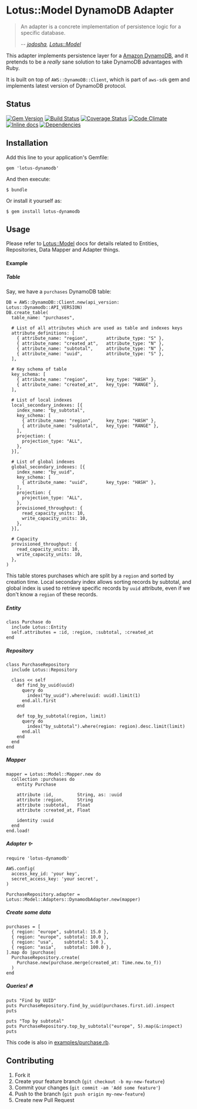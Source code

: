 # Lotus::Model DynamoDB Adapter

> An adapter is a concrete implementation of persistence logic for a specific
> database.
>
> -- <cite>[jodosha](https://github.com/jodosha), [Lotus::Model](https://github.com/lotus/model)</cite>

This adapter implements persistence layer for a [Amazon DynamoDB](https://aws.amazon.com/dynamodb/),
and it pretends to be a _really_ sane solution to take DynamoDB advantages with Ruby.

It is built on top of ```AWS::DynamoDB::Client```, which is part of ```aws-sdk``` gem and implements latest version of DynamoDB protocol.

## Status

[![Gem Version](https://badge.fury.io/rb/lotus-dynamodb.svg)](http://badge.fury.io/rb/lotus-dynamodb)
[![Build Status](https://secure.travis-ci.org/krasnoukhov/lotus-dynamodb.svg?branch=master)](http://travis-ci.org/krasnoukhov/lotus-dynamodb?branch=master)
[![Coverage Status](https://img.shields.io/coveralls/krasnoukhov/lotus-dynamodb.svg)](https://coveralls.io/r/krasnoukhov/lotus-dynamodb?branch=master)
[![Code Climate](https://img.shields.io/codeclimate/github/krasnoukhov/lotus-dynamodb.svg)](https://codeclimate.com/github/krasnoukhov/lotus-dynamodb)
[![Inline docs](http://inch-pages.github.io/github/krasnoukhov/lotus-dynamodb.svg)](http://inch-pages.github.io/github/krasnoukhov/lotus-dynamodb)
[![Dependencies](https://gemnasium.com/krasnoukhov/lotus-dynamodb.svg)](https://gemnasium.com/krasnoukhov/lotus-dynamodb)

## Installation

Add this line to your application's Gemfile:

    gem 'lotus-dynamodb'

And then execute:

    $ bundle

Or install it yourself as:

    $ gem install lotus-dynamodb

## Usage

Please refer to [Lotus::Model](https://github.com/lotus/model#usage) docs for details related to Entities, Repositories, Data Mapper and Adapter things.

#### Example

##### Table
Say, we have a ```purchases``` DynamoDB table:

```
DB = AWS::DynamoDB::Client.new(api_version: Lotus::Dynamodb::API_VERSION)
DB.create_table(
  table_name: "purchases",

  # List of all attributes which are used as table and indexes keys
  attribute_definitions: [
    { attribute_name: "region",       attribute_type: "S" },
    { attribute_name: "created_at",   attribute_type: "N" },
    { attribute_name: "subtotal",     attribute_type: "N" },
    { attribute_name: "uuid",         attribute_type: "S" },
  ],

  # Key schema of table
  key_schema: [
    { attribute_name: "region",       key_type: "HASH" },
    { attribute_name: "created_at",   key_type: "RANGE" },
  ],

  # List of local indexes
  local_secondary_indexes: [{
    index_name: "by_subtotal",
    key_schema: [
      { attribute_name: "region",     key_type: "HASH" },
      { attribute_name: "subtotal",   key_type: "RANGE" },
    ],
    projection: {
      projection_type: "ALL",
    },
  }],

  # List of global indexes
  global_secondary_indexes: [{
    index_name: "by_uuid",
    key_schema: [
      { attribute_name: "uuid",       key_type: "HASH" },
    ],
    projection: {
      projection_type: "ALL",
    },
    provisioned_throughput: {
      read_capacity_units: 10,
      write_capacity_units: 10,
    },
  }],

  # Capacity
  provisioned_throughput: {
    read_capacity_units: 10,
    write_capacity_units: 10,
  },
)
```

This table stores purchases which are split by a ```region``` and sorted by creation time.
Local secondary index allows sorting records by subtotal, and global index is used to retrieve specific records by ```uuid``` attribute, even if we don't know a ```region``` of these records.

##### Entity

```
class Purchase do
  include Lotus::Entity
  self.attributes = :id, :region, :subtotal, :created_at
end
```

##### Repository

```
class PurchaseRepository
  include Lotus::Repository

  class << self
    def find_by_uuid(uuid)
      query do
        index("by_uuid").where(uuid: uuid).limit(1)
      end.all.first
    end

    def top_by_subtotal(region, limit)
      query do
        index("by_subtotal").where(region: region).desc.limit(limit)
      end.all
    end
  end
end
```
##### Mapper

```
mapper = Lotus::Model::Mapper.new do
  collection :purchases do
    entity Purchase

    attribute :id,         String, as: :uuid
    attribute :region,     String
    attribute :subtotal,   Float
    attribute :created_at, Float

    identity :uuid
  end
end.load!
```

##### Adapter :sparkles:

```
require 'lotus-dynamodb'

AWS.config(
  access_key_id: 'your key',
  secret_access_key: 'your secret',
)

PurchaseRepository.adapter = Lotus::Model::Adapters::DynamodbAdapter.new(mapper)
```

##### Create some data

```
purchases = [
  { region: "europe", subtotal: 15.0 },
  { region: "europe", subtotal: 10.0 },
  { region: "usa",    subtotal: 5.0 },
  { region: "asia",   subtotal: 100.0 },
].map do |purchase|
  PurchaseRepository.create(
    Purchase.new(purchase.merge(created_at: Time.new.to_f))
  )
end
```

##### Queries! :fire:

```
puts "Find by UUID"
puts PurchaseRepository.find_by_uuid(purchases.first.id).inspect
puts

puts "Top by subtotal"
puts PurchaseRepository.top_by_subtotal("europe", 5).map(&:inspect)
puts
```

This code is also in [examples/purchase.rb](examples/purchase.rb).

## Contributing

1. Fork it
2. Create your feature branch (`git checkout -b my-new-feature`)
3. Commit your changes (`git commit -am 'Add some feature'`)
4. Push to the branch (`git push origin my-new-feature`)
5. Create new Pull Request
